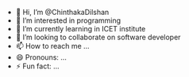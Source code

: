 - 👋 Hi, I’m @ChinthakaDilshan
- 👀 I’m interested in programming
- 🌱 I’m currently learning in ICET institute
- 💞️ I’m looking to collaborate on software developer
- 📫 How to reach me ...
- 😄 Pronouns: ...
- ⚡ Fun fact: ...

<!---
ChinthakaDilshan/ChinthakaDilshan is a ✨ special ✨ repository because its `README.md` (this file) appears on your GitHub profile.
You can click the Preview link to take a look at your changes.
--->
